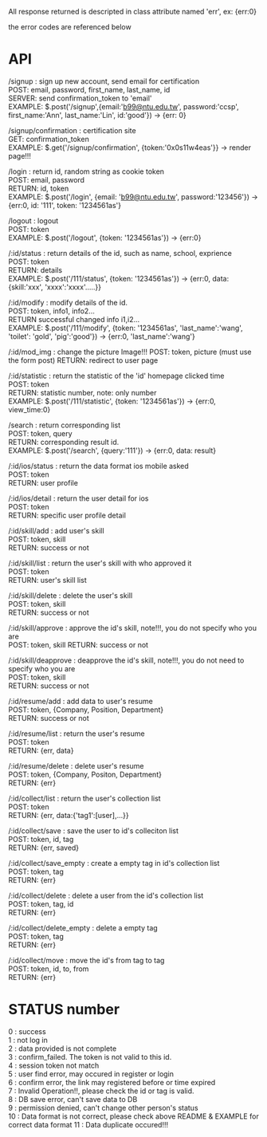 All response returned is descripted in class attribute named 'err', ex: {err:0}

the error codes are referenced below

API
==================================================================================
/signup              : sign up new account, send email for certification  
                            POST: email, password, first_name, last_name, id  
                            SERVER: send confirmation_token to 'email'   
                            EXAMPLE: $.post('/signup',{email:'b99@ntu.edu.tw',   password:'ccsp', first_name:'Ann', last_name:'Lin', id:'good'}) -> {err: 0}   

/signup/confirmation : certification site   
                            GET: confirmation_token    
                            EXAMPLE: $.get{'/signup/confirmation', {token:'0x0s11w4eas'}} -> render page!!!    

/login               : return id, random string as cookie token   
                            POST: email, password   
                            RETURN: id, token   
                            EXAMPLE: $.post('/login', {email: 'b99@ntu.edu.tw', password:'123456'}) -> {err:0, id: '111', token: '1234561as'}   

/logout              : logout   
                            POST: token   
                            EXAMPLE: $.post('/logout', {token: '1234561as'}) -> {err:0}   

/:id/status          : return details of the id, such as name, school, exprience   
                            POST: token    
                            RETURN: details     
                            EXAMPLE: $.post('/111/status', {token: '1234561as'}) -> {err:0, data:{skill:'xxx', 'xxxx':'xxxx'.....}}   

/:id/modify          : modify details of the id.    
                            POST: token, info1, info2...   
                            RETURN successful changed info i1,i2...    
                            EXAMPLE: $.post('/111/modify', {token: '1234561as', 'last_name':'wang', 'toilet': 'gold', 'pig':'good'}) -> {err:0, 'last_name':'wang'}    

/:id/mod_img         : change the picture Image!!!
                            POST: token, picture (must use the form post)
                            RETURN: redirect to user page

/:id/statistic       : return the statistic of the 'id' homepage clicked time   
                            POST: token   
                            RETURN: statistic number, note: only number   
                            EXAMPLE: $.post('/111/statistic', {token: '1234561as'}) -> {err:0, view_time:0}   

/search              : return corresponding list   
                            POST: token, query   
                            RETURN: corresponding result id.   
                            EXAMPLE: $.post('/search', {query:'111'}) -> {err:0, data: result}    

/:id/ios/status      : return the data format ios mobile asked   
                            POST: token   
                            RETURN: user profile   

/:id/ios/detail      : return the user detail for ios   
                            POST: token   
                            RETURN: specific user profile detail   

/:id/skill/add       : add user's skill   
                            POST: token, skill   
                            RETURN: success or not   

/:id/skill/list      : return the user's skill with who approved it  
                            POST: token   
                            RETURN: user's skill list  

/:id/skill/delete    : delete the user's skill  
                            POST: token, skill  
                            RETURN: success or not

/:id/skill/approve   : approve the id's skill, note!!!, you do not specify who you are    
                            POST: token, skill
                            RETURN: success or not   

/:id/skill/deapprove : deapprove the id's skill, note!!!, you do not need to specify who you are    
                            POST: token, skill   
                            RETURN: success or not   

/:id/resume/add      : add data to user's resume   
                            POST: token, {Company, Position, Department}   
                            RETURN: success or not   

/:id/resume/list     : return the user's resume   
                            POST: token   
                            RETURN: {err, data}   

/:id/resume/delete   : delete user's resume   
                            POST: token, {Company, Positon, Department}   
                            RETURN: {err}

/:id/collect/list    : return the user's collection list   
                            POST: token   
                            RETURN: {err, data:{'tag1':[user],...}}  

/:id/collect/save    : save the user to id's colleciton list    
                            POST: token, id, tag  
                            RETURN: {err, saved}

/:id/collect/save_empty : create a empty tag in id's collection list   
                            POST: token, tag   
                            RETURN: {err}   

/:id/collect/delete  : delete a user from the id's collection list    
                            POST: token, tag, id   
                            RETURN: {err}   

/:id/collect/delete_empty : delete a empty tag   
                            POST: token, tag   
                            RETURN: {err}   

/:id/collect/move    : move the id's from tag to tag   
                            POST: token, id, to, from   
                            RETURN: {err}
       

STATUS number   
====================================================   
0                    : success   
1                    : not log in    
2                    : data provided is not complete   
3                    : confirm_failed. The token is not valid to this id.   
4                    : session token not match   
5                    : user find error, may occured in register or login    
6                    : confirm error, the link may registered before or time expired   
7                    : Invalid Operation!!, please check the id or tag is valid.   
8                    : DB save error, can't save data to DB   
9                    : permission denied, can't change other person's status   
10                   : Data format is not correct, please check above README & EXAMPLE for   correct data format
11                   : Data duplicate occured!!!   
